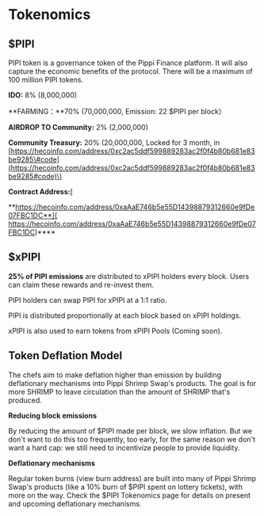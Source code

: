# Tokenomics

## **$PIPI**

PIPI token is a governance token of the Pippi Finance platform. It will also capture the economic benefits of the protocol. There will be a maximum of 100 million PIPI tokens.

**IDO:** 8% \(8,000,000\) 

**FARMING：**70% \(70,000,000, Emission: 22 $PIPI per block）

**AIRDROP TO Community:** 2% \(2,000,000\)

**Community Treasury:** 20% \(20,000,000, Locked for 3 month, in [https://hecoinfo.com/address/0xc2ac5ddf599889283ac2f0f4b80b681e83be9285\#code](https://hecoinfo.com/address/0xc2ac5ddf599889283ac2f0f4b80b681e83be9285#code)\)

**Contract Address:**[  
**https://hecoinfo.com/address/0xaAaE746b5e55D14398879312660e9fDe07FBC1DC**](
https://hecoinfo.com/address/0xaAaE746b5e55D14398879312660e9fDe07FBC1DC)\*\*\*\*

## $xPIPI

**25% of PIPI emissions** are distributed to xPIPI holders every block. Users can claim these rewards and re-invest them.

PIPI holders can swap PIPI for xPIPI at a 1:1 ratio.

PIPI is distributed proportionally at each block based on xPIPI holdings.

xPIPI is also used to earn tokens from xPIPI Pools \(Coming soon\).

## **Token Deflation Model**

The chefs aim to make deflation higher than emission by building deflationary mechanisms into Pippi Shrimp Swap's products. The goal is for more SHRIMP to leave circulation than the amount of SHRIMP that's produced.

**Reducing block emissions**

By reducing the amount of $PIPI made per block, we slow inflation. But we don't want to do this too frequently, too early, for the same reason we don't want a hard cap: we still need to incentivize people to provide liquidity.

**Deflationary mechanisms**

Regular token burns \(view burn address\) are built into many of Pippi Shrimp Swap's products \(like a 10% burn of $PIPI spent on lottery tickets\), with more on the way. Check the $PIPI Tokenomics page for details on present and upcoming deflationary mechanisms.

